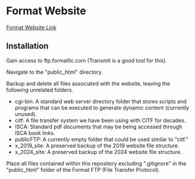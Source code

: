 # Format Website

[Format Website Link](https://www.formatllc.com)

## Installation

Gain access to ftp.formatllc.com (Transmit is a good tool for this).

Navigate to the "public_html" directory.

Backup and delete all files associated with the website, leaving the following unrelated folders.

- cgi-bin: A standard web server directory folder that stores scripts and programs that can be executed to generate dynamic content (currently unused).
- citf: A file transfer system we have been using with CITF for decades.
- ISCA: Standard pdf documents that may be being accessed through ISCA book links.
- publicFTP: A currently empty folder that could be used similar to "citf."
- x_2019_site: A preserved backup of the 2019 website file structure.
- x_2024_site: A preserved backup of the 2024 website file structure.

Place all files contained within this repository excluding ".gitignore" in the "public_html" folder of the Format FTP (File Transfer Protocol).
